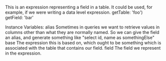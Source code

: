 This is an expression representing a field in a table. It could be used, for example, if we were writing a data level expression.
   getTable: 'foo') getField: 'bar'

Instance Variables:
	alias	<Object>	Sometimes in queries we want to retrieve values in columns other than what they are normally named. So we can give the field an alias, and generate something like "select id, name as somethingElse"
	base	<GlorpExpression>	The expression this is based on, which ought to be something which is associated with the table that contains our field.
	field	<DatabaseField>	The field we represent in the expression.

